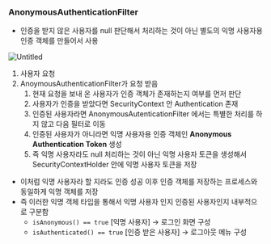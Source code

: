 ### AnonymousAuthenticationFilter

- 인증을 받지 않은 사용자를 null 판단해서 처리하는 것이 아닌 별도의 익명 사용자용 인증 객체를 만들어서 사용

![Untitled](https://prod-files-secure.s3.us-west-2.amazonaws.com/7f2365ae-ea78-4340-b09d-9671c8c311c7/9fc4f288-9566-4ac4-acaa-7173caed4624/Untitled.png)

1. 사용자 요청
2. AnoymousAuthenticationFilter가 요청 받음
    1. 현재 요청을 보내 온 사용자가 인증 객체가 존재하는지 여부를 먼저 판단
    2. 사용자가 인증을 받았다면 SecurityContext 안 Authentication 존재
    3. 인증된 사용자라면 AnonymousAutenticationFilter 에서는 특별한 처리를 하지 않고 다음 필터로 이동
    4. 인증된 사용자가 아니라면 익명 사용자용 인증 객체인 **Anonymous Authentication Token** 생성
    5. 즉 익명 사용자라도 null 처리하는 것이 아닌 익명 사용자 토큰을 생성해서 SecurityContextHolder 안에 익명 사용자 토큰을 저장
- 이처럼 익명 사용자라 할 지라도 인증 성공 이후 인증 객체를 저장하는 프로세스와 동일하게 익명 객체를 저장
- 즉 이러한 익명 객체 타입을 통해서 익명 사용자 인지 인증된 사용자인지 내부적으로 구분함
    - `isAnonymous() == true` [익명 사용자] → 로그인 화면 구성
    - `isAuthenticated() == true` [인증 받은 사용자] → 로그아웃 메뉴 구성